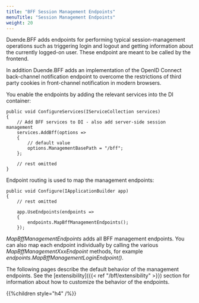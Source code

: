 ```yaml
---
title: "BFF Session Management Endpoints"
menuTitle: "Session Management Endpoints"
weight: 20
---
```


Duende.BFF adds endpoints for performing typical session-management operations such as triggering login and logout and getting information about the currently logged-on user. These endpoint are meant to be called by the frontend.

In addition Duende.BFF adds an implementation of the OpenID Connect back-channel notification endpoint to overcome the restrictions of third party cookies in front-channel notification in modern browsers.

You enable the endpoints by adding the relevant services into the DI container:

```
public void ConfigureServices(IServiceCollection services)
{
    // Add BFF services to DI - also add server-side session management
    services.AddBff(options => 
    {
        // default value
        options.ManagementBasePath = "/bff";
    };

    // rest omitted
}
```

Endpoint routing is used to map the management endpoints:

```
public void Configure(IApplicationBuilder app)
{
    // rest omitted

    app.UseEndpoints(endpoints =>
    {
        endpoints.MapBffManagementEndpoints();
    });
```

*MapBffManagementEndpoints* adds all BFF management endpoints. You can also map each endpoint individually by calling the various *MapBffManagementXxxEndpoint* methods, for example *endpoints.MapBffManagementLoginEndpoint()*.

The following pages describe the default behavior of the management endpoints. See the [extensibility]({{< ref "/bff/extensibility" >}}) section for information about how to customize the behavior of the endpoints.

{{%children style="h4" /%}}
